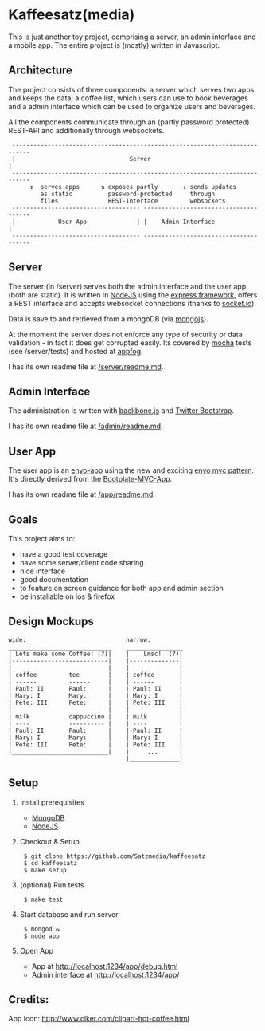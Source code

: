 Kaffeesatz(media)
=================

This is just another toy project, comprising a server, an admin interface
and a mobile app. The entire project is (mostly) written in Javascript.

Architecture
------------

The project consists of three components: a server which serves two apps and
keeps the data; a coffee list, which users can use to book beverages and a
admin interface which can be used to organize users and beverages.

All the components communicate through an (partly password protected)
REST-API and additionally through websockets.


     ---------------------------------------------------------------------------
     |                                Server                                   |
     ---------------------------------------------------------------------------
          ↧  serves apps      ⇅ exposes partly       ↓ sends updates
             as static          password-protected     through
             files              REST-Interface         websockets
     ------------------------------------ --------------------------------------
     |            User App              | |    Admin Interface                 |
     ------------------------------------ --------------------------------------




Server
------

The server (in /server) serves both the admin interface and the user app
(both are static). It is written in [NodeJS](http://nodejs.org/) using the
[express framework](http://expressjs.com/), offers a REST interface and
accepts websocket connections (thanks to [socket.io](http://socket.io/)).

Data is save to and retrieved from a mongoDB (via [mongojs](https://github.com/gett/mongojs)).

At the moment the server does not enforce any type of security or data
validation - in fact it does get corrupted easily. Its covered by
[mocha](http://visionmedia.github.com/mocha/) tests (see /server/tests) and
hosted at [appfog](https://www.appfog.com/).

I has its own readme file at [/server/readme.md](server/readme.md).


Admin Interface
--------------

The administration is written with [backbone.js](http://backbonejs.org/) and
[Twitter Bootstrap](http://twitter.github.com/bootstrap/).

I has its own readme file at [/admin/readme.md](admin/readme.md).


User App
--------

The user app is an [enyo-app](http://www.enyojs.com/) using the new and
exciting [enyo mvc pattern](https://github.com/enyojs/enyo/wiki/Enyo-MVC-Intro).
It's directly derived from the [Bootplate-MVC-App](https://github.com/enyojs/bootplate-mvc).

I has its own readme file at [/app/readme.md](app/readme.md).


Goals
-----

This project aims to:

- have a good test coverage
- have some server/client code sharing
- nice interface
- good documentation
- to feature on screen guidance for both app and admin section
- be installable on ios & firefox


Design Mockups
-------------

    wide:                            narrow:
    _____________________________    ________________
    | Lets make some Coffee! (?)|    |    Lmsc!  (?)|
    |---------------------------|    |--------------|
    |                           |    |              |
    | coffee         tee        |    | coffee       |
    | ------         ------     |    | ------       |
    | Paul: II       Paul:      |    | Paul: II     |
    | Mary: I        Mary:      |    | Mary: I      |
    | Pete: III      Pete:      |    | Pete: III    |
    |                           |    |              |
    | milk           cappuccino |    | milk         |
    | ----           ---------- |    | ----         |
    | Paul: II       Paul:      |    | Paul: II     |
    | Mary: I        Mary:      |    | Mary: I      |
    | Pete: III      Pete:      |    | Pete: III    |
    |___________________________|    |     ...      |
                                     |______________|


Setup
-----

1. Install prerequisites
    - [MongoDB](http://docs.mongodb.org/manual/installation/)
    - [NodeJS](http://nodejs.org/download/)


2. Checkout & Setup

        $ git clone https://github.com/Satzmedia/kaffeesatz
        $ cd kaffeesatz
        $ make setup

3. (optional) Run tests

        $ make test

4. Start database and run server

        $ mongod &
        $ node app

5. Open App
    - App at [http://localhost:1234/app/debug.html](http://localhost:1234/app/debug.html)
    - Admin interface at [http://localhost:1234/app/](http://localhost:1234/app/)


Credits:
---

App Icon: http://www.clker.com/clipart-hot-coffee.html

